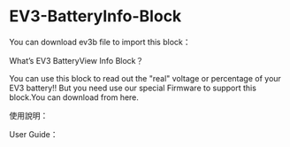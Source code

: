 # EV3-BatteryInfo-Block

You can download ev3b file to import this block：

What’s EV3 BatteryView Info Block？

You can use this block to read out the "real" voltage or percentage of your EV3 battery!!
But you need use our special Firmware to support this block.You can download from here.

使用說明：

User Guide：
